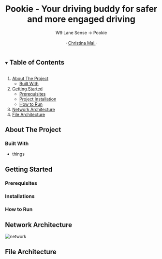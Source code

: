 <!------------------------------------------ TITLE BLOCK --------------------------------------------------------------->
<h1 align="center"> Pookie - Your driving buddy for safer and more engaged driving</h1>

<p align="center">
    W9 Lane Sense -> Pookie
    <br /> <br />
    <a href="">  </a>
    ·
    <a href=""> Christina Mai </a>
    ·
    <a href="">  </a>
</p>


<!------------------------------------------ TABLE OF CONTENTS ---------------------------------------------------------->
<details open="open">
  <summary><h2 style="display: inline-block"> Table of Contents </h2></summary>
  <ol>
    <li>
      <a href="#about-the-project"> About The Project </a>
      <ul>
        <li><a href="#built-with"> Built With </a></li>
      </ul>
    </li>
    <li>
      <a href="#getting-started"> Getting Started </a>
      <ul>
        <li><a href="#prerequisites"> Prerequisites </a></li>
        <li><a href="#project-installation"> Project Installation </a></li>
        <li><a href="#how-to-run"> How to Run </a></li>
      </ul>
    </li>
    <li><a href="#network-architecture"> Network Architecture </a></li>
    <li><a href="#file-architecture"> File Architecture </a></li>
  </ol>
</details>


<!------------------------------------------ About The Project ---------------------------------------------------------->
## About The Project



### Built With
- things

<!------------------------------------------ Getting Started ---------------------------------------------------------->
## Getting Started


### Prerequisites


### Installations




### How to Run



<!------------------------------------------ Network Architecture  ---------------------------------------------------------->
## Network Architecture

![network]()

<!------------------------------------------ File Architecture  ---------------------------------------------------------->
## File Architecture

